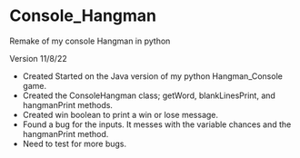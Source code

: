 # Console_Hangman
Remake of my console Hangman in python

Version 11/8/22

- Created Started on the Java version of my python Hangman_Console game.
- Created the ConsoleHangman class; getWord, blankLinesPrint, and hangmanPrint methods.
- Created win boolean to print a win or lose message.
- Found a bug for the inputs. It messes with the variable chances and the hangmanPrint method.
- Need to test for more bugs.

